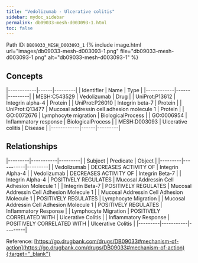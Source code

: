 ```yaml
---
title: "Vedolizumab - Ulcerative colitis"
sidebar: mydoc_sidebar
permalink: db09033-mesh-d003093-1.html
toc: false 
---
```



Path ID: `DB09033_MESH_D003093_1`
{% include image.html url="images/db09033-mesh-d003093-1.png" file="db09033-mesh-d003093-1.png" alt="db09033-mesh-d003093-1" %}

## Concepts

|------------|------|---------|
| Identifier | Name | Type    |
|------------|------|---------|
| MESH:C543529 | Vedolizumab | Drug |
| UniProt:P13612 | Integrin alpha-4 | Protein |
| UniProt:P26010 | Integrin beta-7 | Protein |
| UniProt:Q13477 | Mucosal addressin cell adhesion molecule 1 | Protein |
| GO:0072676 | Lymphocyte migration | BiologicalProcess |
| GO:0006954 | Inflammatory response | BiologicalProcess |
| MESH:D003093 | Ulcerative colitis | Disease |
|------------|------|---------|

## Relationships

|---------|-----------|---------|
| Subject | Predicate | Object  |
|---------|-----------|---------|
| Vedolizumab | DECREASES ACTIVITY OF | Integrin Alpha-4 |
| Vedolizumab | DECREASES ACTIVITY OF | Integrin Beta-7 |
| Integrin Alpha-4 | POSITIVELY REGULATES | Mucosal Addressin Cell Adhesion Molecule 1 |
| Integrin Beta-7 | POSITIVELY REGULATES | Mucosal Addressin Cell Adhesion Molecule 1 |
| Mucosal Addressin Cell Adhesion Molecule 1 | POSITIVELY REGULATES | Lymphocyte Migration |
| Mucosal Addressin Cell Adhesion Molecule 1 | POSITIVELY REGULATES | Inflammatory Response |
| Lymphocyte Migration | POSITIVELY CORRELATED WITH | Ulcerative Colitis |
| Inflammatory Response | POSITIVELY CORRELATED WITH | Ulcerative Colitis |
|---------|-----------|---------|

Reference: [https://go.drugbank.com/drugs/DB09033#mechanism-of-action](https://go.drugbank.com/drugs/DB09033#mechanism-of-action){:target="_blank"}
